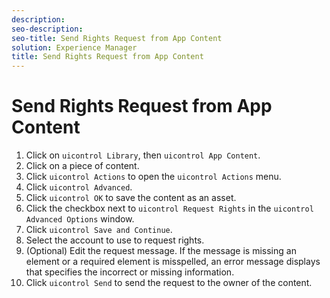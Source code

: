 ```yaml
---
description: 
seo-description: 
seo-title: Send Rights Request from App Content
solution: Experience Manager
title: Send Rights Request from App Content
---
```


# Send Rights Request from App Content

1. Click on `uicontrol Library`, then `uicontrol App Content`.
1. Click on a piece of content.
1. Click `uicontrol Actions` to open the `uicontrol Actions` menu.
1. Click `uicontrol Advanced`.
1. Click `uicontrol OK` to save the content as an asset.
1. Click the checkbox next to `uicontrol Request Rights` in the `uicontrol Advanced Options` window.
1. Click `uicontrol Save and Continue`.
1. Select the account to use to request rights.
1. (Optional) Edit the request message. If the message is missing an element or a required element is misspelled, an error message displays that specifies the incorrect or missing information.
1. Click `uicontrol Send` to send the request to the owner of the content.
